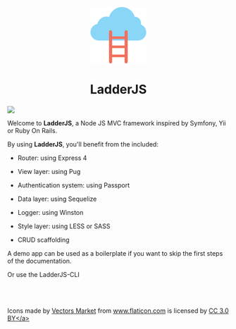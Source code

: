 <p align="center">
  <img src="https://github.com/havenS/ladderjs/raw/master/assets/cloud.png" />
</p>

<h1 align="center">
  LadderJS 
</h1>

<a href="https://www.codacy.com/app/havenS/ladderjs?utm_source=github.com&utm_medium=referral&utm_content=havenS/ladderjs&utm_campaign=Badge_Grade" align="center">
    <img src="https://api.codacy.com/project/badge/Grade/ed3aa4d4c05243e0977af37fca4a8584" align="center" />
</a>

Welcome to **LadderJS**, a Node JS MVC framework inspired by Symfony, Yii or Ruby On Rails.

By using **LadderJS**, you'll benefit from the included:

* Router: using Express 4

* View layer: using Pug

* Authentication system: using Passport

* Data layer: using Sequelize

* Logger: using Winston

* Style layer: using LESS or SASS

* CRUD scaffolding

A demo app can be used as a boilerplate if you want to skip the first steps of the documentation.

Or use the LadderJS-CLI

<br/>
<br/>
<br/>

<div>
  Icons made by <a href="https://www.flaticon.com/authors/vectors-market" title="Vectors Market">Vectors Market</a> from <a href="https://www.flaticon.com/" title="Flaticon">www.flaticon.com</a> is licensed by <a href="http://creativecommons.org/licenses/by/3.0/" title="Creative Commons BY 3.0" target="\_blank">CC 3.0 BY&lt;/a>
  </div>

